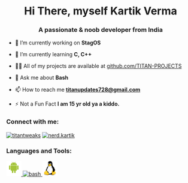 <h1 align="center">Hi There, myself Kartik Verma</h1>
<h3 align="center">A passionate & noob developer from India</h3>

- 🔭 I’m currently working on **StagOS**

- 🌱 I’m currently learning **C, C++**

- 👨‍💻 All of my projects are available at [github.com/TITAN-PROJECTS](github.com/TITAN-PROJECTS)

- 💬 Ask me about **Bash**

- 📫 How to reach me **titanupdates728@gmail.com**

- ⚡ Not a Fun Fact **I am 15 yr old ya a kiddo.**

<h3 align="left">Connect with me:</h3>
<p align="left">
<a href="https://twitter.com/titantweaks" target="blank"><img align="center" src="https://raw.githubusercontent.com/rahuldkjain/github-profile-readme-generator/master/src/images/icons/Social/twitter.svg" alt="titantweaks" height="30" width="40" /></a>
<a href="https://instagram.com/nerd.kartik" target="blank"><img align="center" src="https://raw.githubusercontent.com/rahuldkjain/github-profile-readme-generator/master/src/images/icons/Social/instagram.svg" alt="nerd.kartik" height="30" width="40" /></a>
</p>

<h3 align="left">Languages and Tools:</h3>
<p align="left"> <a href="https://developer.android.com" target="_blank" rel="noreferrer"> <img src="https://raw.githubusercontent.com/devicons/devicon/master/icons/android/android-original-wordmark.svg" alt="android" width="40" height="40"/> </a> <a href="https://www.gnu.org/software/bash/" target="_blank" rel="noreferrer"> <img src="https://www.vectorlogo.zone/logos/gnu_bash/gnu_bash-icon.svg" alt="bash" width="40" height="40"/> </a> <a href="https://www.linux.org/" target="_blank" rel="noreferrer"> <img src="https://raw.githubusercontent.com/devicons/devicon/master/icons/linux/linux-original.svg" alt="linux" width="40" height="40"/> </a> </p>
